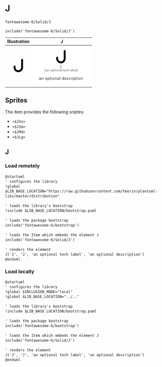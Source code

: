 # J


```text
fontawesome-6/Solid/J
```

```text
include('fontawesome-6/Solid/J')
```



| Illustration | J |
| :---: | :---: |
| ![illustration for Illustration](../../fontawesome-6/Solid/J.png) | ![illustration for J](../../fontawesome-6/Solid/J.Local.png) |



## Sprites
The item provides the following sriptes:

- `<$JXs>`
- `<$JSm>`
- `<$JMd>`
- `<$JLg>`





## J

### Load remotely
```plantuml
@startuml
' configures the library
!global $LIB_BASE_LOCATION="https://raw.githubusercontent.com/tmorin/plantuml-libs/master/distribution"

' loads the library's bootstrap
!include $LIB_BASE_LOCATION/bootstrap.puml

' loads the package bootstrap
include('fontawesome-6/bootstrap')

' loads the Item which embeds the element J
include('fontawesome-6/Solid/J')

' renders the element
J('J', 'J', 'an optional tech label', 'an optional description')
@enduml
```

### Load locally
```plantuml
@startuml
' configures the library
!global $INCLUSION_MODE="local"
!global $LIB_BASE_LOCATION="../.."

' loads the library's bootstrap
!include $LIB_BASE_LOCATION/bootstrap.puml

' loads the package bootstrap
include('fontawesome-6/bootstrap')

' loads the Item which embeds the element J
include('fontawesome-6/Solid/J')

' renders the element
J('J', 'J', 'an optional tech label', 'an optional description')
@enduml
```

